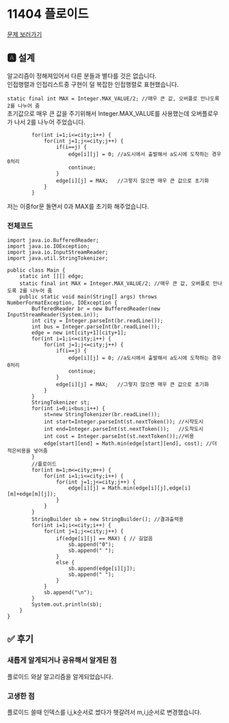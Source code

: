 # 11404 플로이드
[문제 보러가기](https://www.acmicpc.net/submit/11404/26017749)

## 🅰 설계
알고리즘이 정해져있어서 다른 분들과 별다를 것은 없습니다.  
인접행렬과 인접리스트중 구현이 덜 복잡한 인접행렬로 표현했습니다.  
  
  
``
	static final int MAX = Integer.MAX_VALUE/2; //매우 큰 값, 오버플로 안나도록 2를 나누어 줌
``  
초기값으로 매우 큰 값을 주기위해서 Integer.MAX_VALUE를 사용했는데 오버플로우가 나서 2를 나누어 주었습니다.  
```
		for(int i=1;i<=city;i++) {
			for(int j=1;j<=city;j++) {
				if(i==j) {
					edge[i][j] = 0;	//a도시에서 출발해서 a도시에 도착하는 경우 0처리
					continue;
				}
				edge[i][j] = MAX;	//그렇지 않으면 매우 큰 값으로 초기화
			}
		}
```  
저는 이중for문 돌면서 0과 MAX를 초기화 해주었습니다.  

### 전체코드
```
import java.io.BufferedReader;
import java.io.IOException;
import java.io.InputStreamReader;
import java.util.StringTokenizer;

public class Main {
	static int [][] edge;
	static final int MAX = Integer.MAX_VALUE/2; //매우 큰 값, 오버플로 안나도록 2를 나누어 줌
	public static void main(String[] args) throws NumberFormatException, IOException {
		BufferedReader br = new BufferedReader(new InputStreamReader(System.in));
		int city = Integer.parseInt(br.readLine());
		int bus = Integer.parseInt(br.readLine());
		edge = new int[city+1][city+1];
		for(int i=1;i<=city;i++) {
			for(int j=1;j<=city;j++) {
				if(i==j) {
					edge[i][j] = 0;	//a도시에서 출발해서 a도시에 도착하는 경우 0처리
					continue;
				}
				edge[i][j] = MAX;	//그렇지 않으면 매우 큰 값으로 초기화
			}
		}
		StringTokenizer st;
		for(int i=0;i<bus;i++) {
			st=new StringTokenizer(br.readLine());
			int start=Integer.parseInt(st.nextToken());	//시작도시
			int end=Integer.parseInt(st.nextToken());	//도착도시
			int cost = Integer.parseInt(st.nextToken());//비용
			edge[start][end] = Math.min(edge[start][end], cost); //더 적은비용을 넣어줌
		}
		//플로이드
		for(int m=1;m<=city;m++) {
			for(int i=1;i<=city;i++) {
				for(int j=1;j<=city;j++) {
					edge[i][j] = Math.min(edge[i][j],edge[i][m]+edge[m][j]);
				}
			}
		}
		StringBuilder sb = new StringBuilder(); //결과출력용
		for(int i=1;i<=city;i++) {
			for(int j=1;j<=city;j++) {
				if(edge[i][j] == MAX) {	// 길없음
					sb.append("0");
					sb.append(" ");
				}
				else {
					sb.append(edge[i][j]); 
					sb.append(" ");
				}
			}
			sb.append("\n");
		}
		System.out.println(sb);
	}
}
```

## ✅ 후기 
### 새롭게 알게되거나 공유해서 알게된 점
플로이드 와샬 알고리즘을 알게되었습니다.  

### 고생한 점
플로이드 쓸때 인덱스를 i,j,k순서로 썼다가 헷갈려서 m,i,j순서로 변경했습니다.
